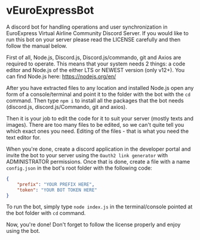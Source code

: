 # vEuroExpressBot
A discord bot for handling operations and user synchronization in EuroExpress Virtual Airline Community Discord Server.
If you would like to run this bot on your server please read the LICENSE carefully and then follow the manual below.

First of all, Node.js, Discord.js, Discord.js/commando, git and Axios are required to operate.
This means that your system needs 2 things: a code editor and Node.js of the either LTS or NEWEST version (only v12+).
You can find Node.js here: https://nodejs.org/en/

After you have extracted files to any location and installed Node.js open any form of a console/terminal and point it to the folder with the bot with the `cd` command.
Then type `npm i` to install all the packages that the bot needs (discord.js, discord.js/Commando, git and axios).

Then it is your job to edit the code for it to suit your server (mostly texts and images). There are too many files to be edited, so we can't quite tell you which exact ones you need. Editing of the files - that is what you need the text editor for.

When you're done, create a discord application in the developer portal and invite the bot to your server using the `Oauth2 link generator` with ADMINISTRATOR permissions. Once that is done, create a file with a name `config.json` in the bot's root folder with the following code:

```json
{
    "prefix": "YOUR PREFIX HERE",
    "token": "YOUR BOT TOKEN HERE"
}
```

To run the bot, simply type `node index.js` in the terminal/console pointed at the bot folder with `cd` command.

Now, you're done! Don't forget to follow the license properly and enjoy using the bot.
